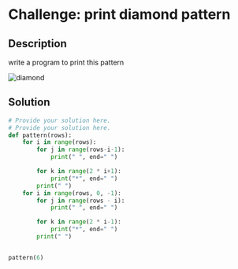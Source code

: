 # Challenge: print diamond pattern

## Description

write a program to print this pattern


![diamond](https://github.com/user-attachments/assets/dbb67377-0971-4323-a518-4297e7ca650b)


## Solution

```python
# Provide your solution here.
# Provide your solution here.
def pattern(rows):
    for i in range(rows):
        for j in range(rows-i-1):
            print(" ", end=" ")

        for k in range(2 * i+1):
            print("*", end=" ")
        print(" ")
    for i in range(rows, 0, -1):
        for j in range(rows - i):
            print(" ", end=" ")

        for k in range(2 * i-1):
            print("*", end=" ")
        print(" ")


pattern(6)

    
